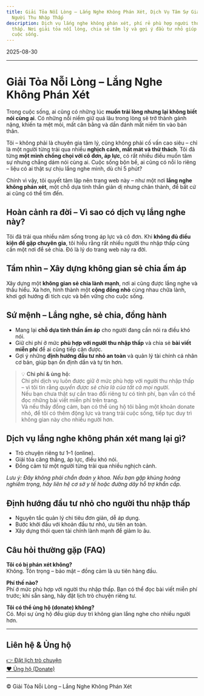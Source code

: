 ```yaml
---
title: Giải Tỏa Nỗi Lòng – Lắng Nghe Không Phán Xét, Dịch Vụ Tâm Sự Giá Rẻ Cho
  Người Thu Nhập Thấp
description: Dịch vụ lắng nghe không phán xét, phí rẻ phù hợp người thu nhập
  thấp. Nơi giải tỏa nỗi lòng, chia sẻ tâm lý và gợi ý đầu tư nhỏ giúp cân bằng
  cuộc sống.
---
```


2025-08-30

---

# Giải Tỏa Nỗi Lòng – Lắng Nghe Không Phán Xét  

Trong cuộc sống, ai cũng có những lúc **muốn trải lòng nhưng lại không biết nói cùng ai**. Có những nỗi niềm giữ quá lâu trong lòng sẽ trở thành gánh nặng, khiến ta mệt mỏi, mất cân bằng và dần đánh mất niềm tin vào bản thân.  

Tôi – không phải là chuyên gia tâm lý, cũng không phải cố vấn cao siêu – chỉ là một người từng trải qua nhiều **nghịch cảnh, mất mát và thử thách**. Tôi đã từng **một mình chống chọi với cô đơn, áp lực**, có rất nhiều điều muốn tâm sự nhưng chẳng dám nói cùng ai. Cuộc sống bộn bề, ai cũng có nỗi lo riêng – liệu có ai thật sự chịu lắng nghe mình, dù chỉ 5 phút?  

Chính vì vậy, tôi quyết tâm lập nên trang web này – như một nơi **lắng nghe không phán xét**, một chỗ dựa tinh thần giản dị nhưng chân thành, để bất cứ ai cũng có thể tìm đến.  

## Hoàn cảnh ra đời – Vì sao có dịch vụ lắng nghe này?  
Tôi đã trải qua nhiều năm sống trong áp lực và cô đơn. Khi **không đủ điều kiện để gặp chuyên gia**, tôi hiểu rằng rất nhiều người thu nhập thấp cũng cần một nơi để sẻ chia. Đó là lý do trang web này ra đời.  

## Tầm nhìn – Xây dựng không gian sẻ chia ấm áp  
Xây dựng một **không gian sẻ chia lành mạnh**, nơi ai cũng được lắng nghe và thấu hiểu. Xa hơn, hình thành một **cộng đồng nhỏ** cùng nhau chữa lành, khơi gợi hướng đi tích cực và bền vững cho cuộc sống.  

## Sứ mệnh – Lắng nghe, sẻ chia, đồng hành  
- Mang lại **chỗ dựa tinh thần ấm áp** cho người đang cần nói ra điều khó nói.  
- Giữ chi phí ở mức **phù hợp với người thu nhập thấp** và chia sẻ **bài viết miễn phí** để ai cũng tiếp cận được.  
- Gợi ý những **định hướng đầu tư nhỏ an toàn** và quản lý tài chính cá nhân cơ bản, giúp bạn ổn định dần và tự tin hơn.  

> 💡 **Chi phí & ủng hộ:**  
> Chi phí dịch vụ luôn được giữ ở mức phù hợp với người thu nhập thấp – vì tôi tin rằng *quyền được sẻ chia là của tất cả mọi người*.  
> Nếu bạn chưa thật sự cần trao đổi riêng tư có tính phí, bạn vẫn có thể đọc những bài viết miễn phí trên trang.  
> Và nếu thấy đồng cảm, bạn có thể ủng hộ tôi bằng một khoản donate nhỏ, để tôi có thêm động lực và trang trải cuộc sống, tiếp tục duy trì không gian này cho nhiều người hơn.  

## Dịch vụ lắng nghe không phán xét mang lại gì?  
- Trò chuyện riêng tư 1–1 (online).  
- Giải tỏa căng thẳng, áp lực, điều khó nói.  
- Đồng cảm từ một người từng trải qua nhiều nghịch cảnh.  

*Lưu ý: Đây không phải chẩn đoán y khoa. Nếu bạn gặp khủng hoảng nghiêm trọng, hãy liên hệ cơ sở y tế hoặc đường dây hỗ trợ khẩn cấp.*  

## Định hướng đầu tư nhỏ cho người thu nhập thấp  
- Nguyên tắc quản lý chi tiêu đơn giản, dễ áp dụng.  
- Bước khởi đầu với khoản đầu tư nhỏ, ưu tiên an toàn.  
- Xây dựng thói quen tài chính lành mạnh để giảm lo âu.  

## Câu hỏi thường gặp (FAQ)  

**Tôi có bị phán xét không?**  
Không. Tôn trọng – bảo mật – đồng cảm là ưu tiên hàng đầu.  

**Phí thế nào?**  
Phí ở mức phù hợp với người thu nhập thấp. Bạn có thể đọc bài viết miễn phí trước; khi sẵn sàng, hãy đặt lịch trò chuyện riêng tư.  

**Tôi có thể ủng hộ (donate) không?**  
Có. Mọi sự ủng hộ đều giúp duy trì không gian lắng nghe cho nhiều người hơn.  

---

## Liên hệ & Ủng hộ  
[👉 Đặt lịch trò chuyện](#)  
[❤️ Ủng hộ (Donate)](#)  

---
© Giải Tỏa Nỗi Lòng – Lắng Nghe Không Phán Xét
